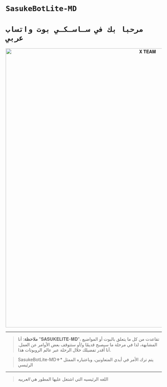 # `SasukeBotLite-MD` 

# `مرحبا بك في سـاسـكـي بوت واتساب عربي` 
<p align="center">
<img src="https://qu.ax/MaahD.jpg" alt="⁨𝐗 𝐓𝐄𝐀𝐌" width="900"/>
</p>

------------------
> **ملاحظة**: أنا "𝐒𝐀𝐒𝐔𝐊𝐄𝐋𝐈𝐓𝐄-𝐌𝐃"، تقاعدت من كل ما يتعلق بالبوت أو المواضيع المشابهة، لذا في مرحلة ما سيصبح قديمًا و/أو ستتوقف بعض الأوامر عن العمل.  أنا أقدر تفضيلك خلال الرحلة عبر عالم الروبوتات هذا.

> SasukeBotLite-MD⚜* يتم ترك الأمر في أيدي المتعاونين، وباعتباره الممثل الرئيسي 
------------------

> اللغه الرئيسيه التي اشتغل عليها المطور هي *العربيه*
